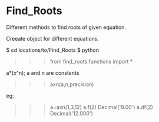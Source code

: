 # Find_Roots
Different methods to find roots of given equation.

Creeate object for different equations.

$ cd locations/to/Find_Roots
$ python
>>> from find_roots.functions import *

a*(x^n); a and n are constants
>>> axn(a,n,precision)

eg: 
>>> a=axn(1,3,12)
>>> a.f(2)
Decimal('8.00')
>>> a.df(2)
Decimal('12.000')
